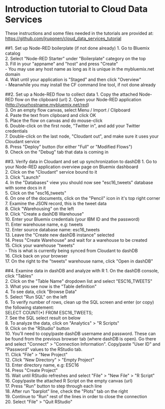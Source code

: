 # Introduction tutorial to Cloud Data Services
These instructions and some files needed in the tutorials are provided at: https://github.com/jruponen/cloud_data_services_tutorial



##1. Set up Node-RED boilerplate (if not done already)
	1. Go to Bluemix catalog  
	2. Select "Node-RED Starter" under "Boilerplate" category on the top  
	3. Fill in your "appname" and "host" and press "Create"  
	- You may use any host name as long as it is unique in the mybluemix.net domain  
	4. Wait until your application is "Staged" and then click "Overview"  
	- Meanwhile you may install the CF command line tool, if not done already  

##2. Set up a Node-RED flow to collect data
	1. Copy the attached Node-RED flow on the clipboard (url) 
	2. Open your Node-RED application (http://yourhostname.mybluemix.net/red)  
	3. On an empty flow canvas, select Menu / Import / Clipboard  
	4. Paste the text from clipboard and click OK  
	5. Place the flow on canvas and do mouse-click  
	6. Double-click on the first node, "Twitter in", and add your Twitter credentials  
	7. Double-click on the last node, "Cloudant out", and make sure it uses your Cloudant service  
	8. Press "Deploy" button (for either "Full" or "Modified Flows")  
	9. Check on the "Debug" tab that data is coming in  

##3. Verify data in Cloudant and set up synchronization to dashDB
	1. Go to your Node-RED application overview page on Bluemix dashboard  
	2. Click on the "Cloudant" service bound to it  
	3. Click "Launch"  
	4. In the "Databases" view you should now see "esc16_tweets" database with some docs in it  
	5. Click on the "esc16_tweets"  
	6. On one of the documents, click on the "Pencil" icon in it's top right corner  
	7. Examine the JSON record, this is the tweet data  
	8. Click "Warehousing" on the left  
	9. Click "Create a dashDB Warehouse"  
	10. Enter your Bluemix credentials (your IBM ID and the password)  
	11. Enter warehouse name, e.g: tweets  
	12. Enter source database name: esc16_tweets  
	13. Leave the "Create new dashDB instance" selected  
	14. Press "Create Warehouse" and wait for a warehouse to be created  
	15. Click your warehouse "tweets"  
		- This is what is currently being synced from Cloudant to dashDB  
	16. Click back on your browser  
	17. On the right to the "tweets" warehouse name, click "Open in dashDB"  

##4. Examine data in dashDB and analyze with R
	1. On the dashDB console, click "Tables"  
	2. Click on the "Table Name" dropdown list and select "ESC16_TWEETS"  
	3. What you see now is the "Table definition"  
	4. To see data, click "Browse Data"  
	5. Select "Run SQL" on the left  
	6. To verify number of rows, clean up the SQL screen and enter (or copy) the following statement:  
		SELECT COUNT(*) FROM ESC16_TWEETS;  
	7. See the SQL select result on below  
	8. To analyze the data, click on "Analytics" > "R Scripts"  
	9. Click on the "RStudio" button  
	10. You'll need to copy/paste dashDB username and password. These can be found from the previous browser tab (where dashDB is open). Go there and select "Connect" > "Connection Information". Copy/paste "User ID" and "Password" values to the RStudio tab.  
	11. Click "File" > "New Project"  
	12. Click "New Directory" > "Empty Project"  
	13. Enter directory name, e.g: ESC16  
	14. Press "Create Project"  
	15. Wait until RStudio refreshes and select "File" > "New File" > "R Script"  
	16. Copy/paste the attached R Script on the empty canvas (url)  
	17. Press "Run" button to step through each line  
	18. After run "barplot" line, check the "Plots" tab on the right  
	19. Continue to "Run" rest of the lines in order to close the connection  
	20. Select "File" > "Quit RStudio"  

